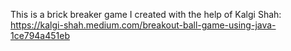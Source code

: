 This is a brick breaker game I created with the help of Kalgi Shah:
https://kalgi-shah.medium.com/breakout-ball-game-using-java-1ce794a451eb
